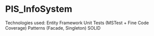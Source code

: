 # PIS_InfoSystem
Technologies used:
Entity Framework
Unit Tests (MSTest + Fine Code Coverage)
Patterns (Facade, Singleton)
SOLID

